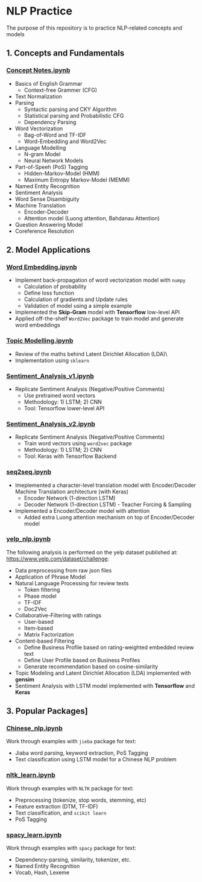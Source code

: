 # NLP Practice
The purpose of this repository is to practice NLP-related concepts and models 

## 1. Concepts and Fundamentals
### [Concept Notes.ipynb](https://github.com/shiwang0211/nlp_practice/blob/master/Concept√Notes.ipynb)
- Basics of English Grammar
    - Context-free Grammer (CFG)
- Text Normalization
- Parsing
    - Syntactic parsing and CKY Algorithm
    - Statistical parsing and Probabilistic CFG
    - Dependency Parsing
- Word Vectorization
    - Bag-of-Word and TF-IDF
    - Word-Embedding and Word2Vec
- Language Modelling
    - N-gram Model
    - Neural Network Models
- Part-of-Speeh (PoS) Tagging 
    - Hidden-Markov-Model (HMM)
    - Maximum Entropy Markov-Model (MEMM)
- Named Entity Recognition
- Sentiment Analysis
- Word Sense Disambiguity
- Machine Translation
    - Encoder-Decoder
    - Attention model (Luong attention, Bahdanau Attention)
- Question Answering Model
- Coreference Resolution


## 2. Model Applications
### [Word Embedding.ipynb](Word_Embedding.ipynb)
- Implement back-propagation of word vectorization model with `numpy`
    - Calculation of probability
    - Define loss function
    - Calculation of gradients and Update rules
    - Validation of model using a simple example
- Implemented the **Skip-Gram** model with **Tensorflow** low-level API
- Applied off-the-shelf `Word2Vec` package to train model and generate word embeddings


### [Topic Modelling.ipynb](Topic%20Modelling.ipynb)
- Review of the maths behind Latent Dirichlet Allocation (LDA)\
- Implementation using `sklearn`


### [Sentiment_Analysis_v1.ipynb](Sentiment_Analysis_v1.ipynb)
- Replicate Sentiment Analysis (Negative/Positive Comments)
  - Use pretrained word vectors
  - Methodology: 1) LSTM; 2) CNN 
  - Tool: Tensorflow lower-level API

### [Sentiment_Analysis_v2.ipynb](Sentiment_Analysis_v2.ipynb)
- Replicate Sentiment Analysis (Negative/Positive Comments)
  - Train word vectors using `word2vec` package
  - Methodology: 1) LSTM; 2) CNN 
  - Tool: Keras with Tensorflow Backend

### [seq2seq.ipynb](seq2seq.ipynb)
- Imeplemented a character-level translation model with Encoder/Decoder Machine Translation architecture (with Keras)
    - Encoder Network (1-direction LSTM) 
    - Decoder Network (1-direction LSTM) - Teacher Forcing & Sampling
- Implemented a Encoder/Decoder model with attention
    - Added extra Luong attention mechanism on top of Encoder/Decoder model
    
    
### [yelp_nlp.ipynb](yelp_nlp.ipynb)
The following analysis is performed on the yelp dataset published at: https://www.yelp.com/dataset/challenge:
- Data preprocessing from raw json files
- Application of Phrase Model
- Natural Language Processing for review texts
    - Token filtering
    - Phase model
    - TF-IDF
    - Doc2Vec
- Collaborative-Filtering with ratings
    - User-based
    - Item-based
    - Matrix Factorization
- Content-based Filtering
    - Define Business Profile based on rating-weighted embedded review text
    - Define User Profile based on Business Profiles
    - Generate recommendation based on cosine-similarity
- Topic Modeling and Latent Dirichlet Allocation (LDA) implemented with **gensim**
- Sentiment Analysis with LSTM model implemented with **Tensorflow** and **Keras**

## 3. Popular Packages]
### [Chinese_nlp.ipynb](Chinese_nlp.ipynb)
Work through examples with `jieba` package for text:
- Jiaba word parsing, keyword extraction, PoS Tagging
- Text classification using LSTM model for a Chinese NLP problem

### [nltk_learn.ipynb](nltk_learn.ipynb)
Work through examples with `NLTK` package for text:
- Preprocessing (tokenize, stop words, stemming, etc)
- Feature extraction (DTM, TF-IDF)
- Text classification, and `scikit learn`
- PoS Tagging

### [spacy_learn.ipynb](spacy_learn.ipynb)
Work through examples with `spacy` package for text:
- Dependency-parsing, similarity, tokenizer, etc.
- Named Entity Recognition
- Vocab, Hash, Lexeme



